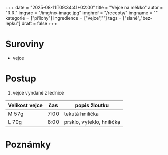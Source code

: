 
+++
date = "2025-08-11T09:34:41+02:00"
title = "Vejce na měkko"
autor = "R.R."
imgsrc = "/img/no-image.jpg"
imghref = "/recepty/"
imgname = ""
kategorie = ["přílohy"]
ingredience = ["vejce",""]
tags = ["slané","bez-lepku"]
draft = false
+++


# Suroviny
- vejce

# Postup 
1. vejce vyndané z lednice

| Velikost vejce | čas| popis  žloutku|
|---|---|---|
|M 57g | 7:00 | tekutá hnilička|
| L 70g | 8:00  | prsklo, vyteklo, hnilička |

# Poznámky

<!-- --> 